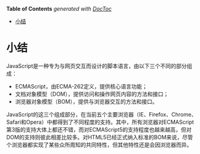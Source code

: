 <!-- START doctoc generated TOC please keep comment here to allow auto update -->
<!-- DON'T EDIT THIS SECTION, INSTEAD RE-RUN doctoc TO UPDATE -->
**Table of Contents**  *generated with [DocToc](https://github.com/thlorenz/doctoc)*

- [小结](#%E5%B0%8F%E7%BB%93)

<!-- END doctoc generated TOC please keep comment here to allow auto update -->

# 小结

JavaScript是一种专为与网页交互而设计的脚本语言，由以下三个不同的部分组成：

* ECMAScript，由ECMA-262定义，提供核心语言功能；
* 文档对象模型（DOM），提供访问和操作网页内容的方法和接口；
* 浏览器对象模型（BOM），提供与浏览器交互的方法和接口。

JavaScript的这三个组成部分，在当前五个主要浏览器（IE、Firefox、Chrome、Safari和Opera）中都得到了不同程度的支持。其中，所有浏览器对ECMAScript第3版的支持大体上都还不错，而对ECMAScript5的支持程度也越来越高，但对DOM的支持则彼此相差比较多。对HTML5已经正式纳入标准的BOM来说，尽管个浏览器都实现了某些众所周知的共同特性，但其他特性还是会因浏览器而异。